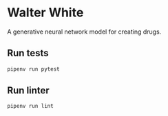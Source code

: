 # Walter White
A generative neural network model for creating drugs.

## Run tests
```bash
pipenv run pytest
```

## Run linter
```bash
pipenv run lint
```
